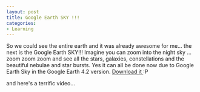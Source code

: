 ```yaml
---
layout: post
title: Google Earth SKY !!!
categories:
- Learning
---
```



So we could see the entire earth and it was already awesome for me... the next is the Google Earth SKY!!! Imagine you can zoom into the night sky ... zoom zoom zoom and see all the stars, galaxies, constellations and the beautiful nebulae and star bursts. Yes it can all be done now due to Google Earth Sky in the Google Earth 4.2 version. [Download it ](http://earth.google.com/download-earth.html):P

and here's a terrific video...

